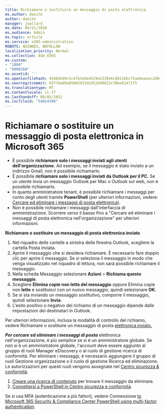 ```yaml
---
title: Richiamare o sostituire un messaggio di posta elettronica
ms.author: daeite
author: daeite
manager: joallard
ms.date: 04/21/2020
ms.audience: Admin
ms.topic: article
ms.service: o365-administration
ROBOTS: NOINDEX, NOFOLLOW
localization_priority: Normal
ms.collection: Adm_O365
ms.custom:
- "1860"
- "9000260"
ms.assetid: ''
ms.openlocfilehash: 45882b49c5c47b3e0e4519e2339e6c68110bc75aebeaeac2d0ccd009bdfa3f7e
ms.sourcegitcommit: b5f7da89a650d2915dc652449623c78be6247175
ms.translationtype: MT
ms.contentlocale: it-IT
ms.lasthandoff: 08/05/2021
ms.locfileid: "54024390"
---
```

# <a name="recall-or-replace-an-email-message-in-microsoft-365"></a>Richiamare o sostituire un messaggio di posta elettronica in Microsoft 365

- È possibile **richiamare solo i messaggi inviati agli utenti dell'organizzazione.** Ad esempio, se il messaggio è stato inviato a un indirizzo Gmail, non è possibile richiamarlo.
- È possibile **richiamare solo i messaggi inviati da Outlook per il PC.** Se un utente invia un messaggio Outlook per Mac o Outlook sul web, non è possibile richiamarlo.
- In quanto amministratore tenant, è possibile richiamare i messaggi per conto degli utenti tramite **PowerShell** (per ulteriori informazioni, vedere: [Cercare ed eliminare i messaggi di posta elettronica](https://docs.microsoft.com/microsoft-365/compliance/search-for-and-delete-messages-in-your-organization)).
- Non è possibile richiamare i messaggi dall'interfaccia di amministrazione. Scorrere verso il basso fino a "Cercare ed eliminare i messaggi di posta elettronica nell'organizzazione" per ulteriori informazioni.

**Richiamare o sostituire un messaggio di posta elettronica inviato**

1. Nel riquadro delle cartelle a sinistra della finestra Outlook, scegliere la cartella Posta inviata.
2. Aprire il messaggio che si desidera richiamare. È necessario fare doppio clic per aprire il messaggio. Se si seleziona il messaggio in modo che venga visualizzato nel riquadro di lettura, non sarà possibile richiamare il messaggio.
3. Nella scheda Messaggio selezionare **Azioni**  >  **Richiama questo messaggio**.
4. Scegliere **Elimina copie non lette del messaggio** oppure Elimina copie non **lette** e sostituisci con un nuovo messaggio, quindi selezionare **OK.**
5. Se si sta inviando un messaggio sostitutivo, comporre il messaggio, quindi selezionare **Invia**.
6. L'esito positivo o negativo del richiamo di un messaggio dipende dalle impostazioni dei destinatari in Outlook.

Per ulteriori informazioni, inclusa la modalità di controllo del richiamo, vedere Richiamare o sostituire un messaggio di posta [elettronica inviato.](https://support.office.com/article/35027f88-d655-4554-b4f8-6c0729a723a0)

***Per cercare ed eliminare i messaggi di posta*** elettronica nell'organizzazione, è più semplice se si è un amministratore globale. Se non si è un amministratore globale, l'account deve essere aggiunto al gruppo di ruoli Manager eDiscovery o al ruolo di gestione ricerca di conformità. Per eliminare i messaggi, è necessario aggiungere il gruppo di ruoli Gestione organizzazione o il ruolo di gestione Ricerca ed eliminazione. Le autorizzazioni per questi ruoli vengono assegnate nel [Centro sicurezza & conformità](https://protection.office.com/).

1. [Creare una ricerca di contenuto](https://docs.microsoft.com/microsoft-365/compliance/content-search) per trovare il messaggio da eliminare.
2. [Connettersi a PowerShell in Centro sicurezza e conformità](https://docs.microsoft.com/powershell/exchange/office-365-scc/connect-to-scc-powershell/connect-to-scc-powershell).

Se si usa MFA (autenticazione a più fattori), vedere Connessione [to Microsoft 365 Security & Compliance Center PowerShell using multi-factor authentication](https://docs.microsoft.com/powershell/exchange/office-365-scc/connect-to-scc-powershell/mfa-connect-to-scc-powershell).
